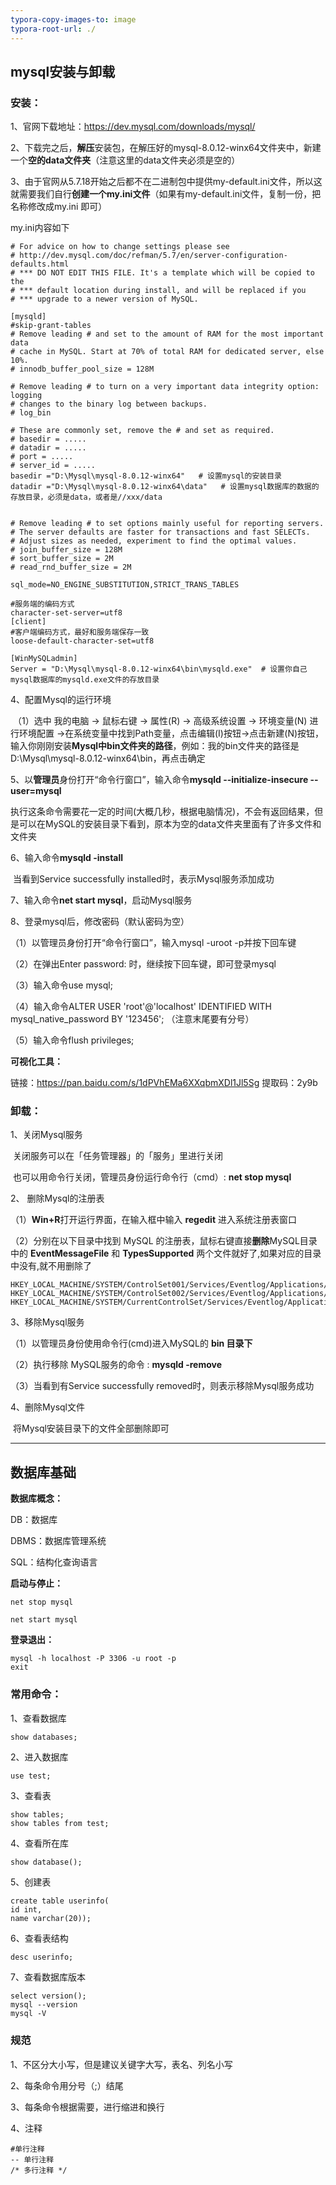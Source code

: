 ```yaml
---
typora-copy-images-to: image
typora-root-url: ./
---
```


## mysql安装与卸载

### 安装：

1、官网下载地址：<https://dev.mysql.com/downloads/mysql/>

2、下载完之后，**解压**安装包，在解压好的mysql-8.0.12-winx64文件夹中，新建一个**空的data文件夹**（注意这里的data文件夹必须是空的）

3、由于官网从5.7.18开始之后都不在二进制包中提供my-default.ini文件，所以这就需要我们自行**创建一个my.ini文件**（如果有my-default.ini文件，复制一份，把名称修改成my.ini 即可）

my.ini内容如下

```
# For advice on how to change settings please see
# http://dev.mysql.com/doc/refman/5.7/en/server-configuration-defaults.html
# *** DO NOT EDIT THIS FILE. It's a template which will be copied to the
# *** default location during install, and will be replaced if you
# *** upgrade to a newer version of MySQL.
 
[mysqld]
#skip-grant-tables 
# Remove leading # and set to the amount of RAM for the most important data
# cache in MySQL. Start at 70% of total RAM for dedicated server, else 10%.
# innodb_buffer_pool_size = 128M
 
# Remove leading # to turn on a very important data integrity option: logging
# changes to the binary log between backups.
# log_bin
 
# These are commonly set, remove the # and set as required.
# basedir = .....
# datadir = .....
# port = .....
# server_id = .....
basedir ="D:\Mysql\mysql-8.0.12-winx64"   # 设置mysql的安装目录 
datadir ="D:\Mysql\mysql-8.0.12-winx64\data"   # 设置mysql数据库的数据的存放目录，必须是data，或者是//xxx/data  
 
 
# Remove leading # to set options mainly useful for reporting servers.
# The server defaults are faster for transactions and fast SELECTs.
# Adjust sizes as needed, experiment to find the optimal values.
# join_buffer_size = 128M
# sort_buffer_size = 2M
# read_rnd_buffer_size = 2M 
 
sql_mode=NO_ENGINE_SUBSTITUTION,STRICT_TRANS_TABLES 
 
#服务端的编码方式
character-set-server=utf8
[client]
#客户端编码方式，最好和服务端保存一致
loose-default-character-set=utf8
 
[WinMySQLadmin]  
Server = "D:\Mysql\mysql-8.0.12-winx64\bin\mysqld.exe"  # 设置你自己 mysql数据库的mysqld.exe文件的存放目录
```

4、配置Mysql的运行环境

​    （1）选中 我的电脑 → 鼠标右键 → 属性(R) → 高级系统设置 → 环境变量(N)  进行环境配置 →在系统变量中找到Path变量，点击编辑(I)按钮→点击新建(N)按钮，输入你刚刚安装**Mysql中bin文件夹的路径**，例如：我的bin文件夹的路径是 D:\Mysql\mysql-8.0.12-winx64\bin，再点击确定

5、以**管理员**身份打开“命令行窗口”，输入命令**mysqld --initialize-insecure --user=mysql**

​    执行这条命令需要花一定的时间(大概几秒，根据电脑情况)，不会有返回结果，但是可以在MySQL的安装目录下看到，原本为空的data文件夹里面有了许多文件和文件夹

6、输入命令**mysqld -install**

​    当看到Service successfully installed时，表示Mysql服务添加成功

7、输入命令**net start mysql**，启动Mysql服务

8、登录mysql后，修改密码（默认密码为空）

（1）以管理员身份打开“命令行窗口”，输入mysql -uroot -p并按下回车键

（2）在弹出Enter password: 时，继续按下回车键，即可登录mysql

（3）输入命令use mysql;

（4）输入命令ALTER USER 'root'@'localhost' IDENTIFIED WITH mysql_native_password BY '123456'; （注意末尾要有分号）

（5）输入命令flush privileges; 

**可视化工具：**

链接：https://pan.baidu.com/s/1dPVhEMa6XXqbmXDl1Jl5Sg 
提取码：2y9b 

###  卸载：

 1、关闭Mysql服务

​    关闭服务可以在「任务管理器」的「服务」里进行关闭

​    也可以用命令行关闭，管理员身份运行命令行（cmd）: **net stop mysql**

2、 删除Mysql的注册表

（1）**Win+R**打开运行界面，在输入框中输入 **regedit** 进入系统注册表窗口

（2）分别在以下目录中找到 MySQL 的注册表，鼠标右键直接**删除**MySQL目录中的 **EventMessageFile** 和 **TypesSupported** 两个文件就好了,如果对应的目录中没有,就不用删除了

```
HKEY_LOCAL_MACHINE/SYSTEM/ControlSet001/Services/Eventlog/Applications/MySQL
HKEY_LOCAL_MACHINE/SYSTEM/ControlSet002/Services/Eventlog/Applications/MySQL
HKEY_LOCAL_MACHINE/SYSTEM/CurrentControlSet/Services/Eventlog/Applications/MySQL
```

 3、移除Mysql服务

（1）以管理员身份使用命令行(cmd)进入MySQL的 **bin 目录下**

（2）执行移除 MySQL服务的命令 : **mysqld -remove**

（3）当看到有Service successfully removed时，则表示移除Mysql服务成功

4、删除Mysql文件

​    将Mysql安装目录下的文件全部删除即可



------

## 数据库基础

**数据库概念：**

DB：数据库

DBMS：数据库管理系统

SQL：结构化查询语言

**启动与停止：**

```
net stop mysql

net start mysql
```

**登录退出：**

```
mysql -h localhost -P 3306 -u root -p
exit
```

### 常用命令：

1、查看数据库

```sql
show databases;
```

2、进入数据库

```
use test;
```

3、查看表

```
show tables;
show tables from test;
```

4、查看所在库

```
show database();
```

5、创建表

```
create table userinfo(
id int,
name varchar(20));
```

6、查看表结构

```
desc userinfo;
```

7、查看数据库版本

```
select version();
mysql --version
mysql -V
```

### 规范

1、不区分大小写，但是建议关键字大写，表名、列名小写

2、每条命令用分号（;）结尾

3、每条命令根据需要，进行缩进和换行

4、注释

```
#单行注释
-- 单行注释
/* 多行注释 */
```







































